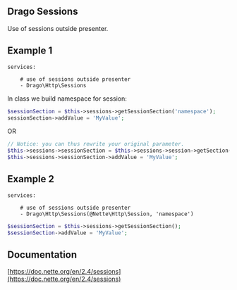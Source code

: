 ## Drago Sessions

Use of sessions outside presenter.

## Example 1

```
services:

	# use of sessions outside presenter
	- Drago\Http\Sessions
```

In class we build namespace for session:

```php
$sessionSection = $this->sessions->getSessionSection('namespace');
sessionSection->addValue = 'MyValue';
```

OR

```php
// Notice: you can thus rewrite your original parameter.
$this->sessions->sessionSection = $this->sessions->session->getSection('namespace');
$this->sessions->sessionSection->addValue = 'MyValue';
```

## Example 2

```
services:

	# use of sessions outside presenter
	- Drago\Http\Sessions(@Nette\Http\Session, 'namespace')
```

```php
$sessionSection = $this->sessions->getSessionSection();
$sessionSection->addValue = 'MyValue';
```

## Documentation

[https://doc.nette.org/en/2.4/sessions](https://doc.nette.org/en/2.4/sessions)
